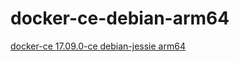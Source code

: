 # docker-ce-debian-arm64

[docker-ce 17.09.0-ce debian-jessie arm64](https://github.com/knjcode/docker-ce-debian-arm64/raw/master/docker-ce_17.09.0~ce-0~debian_arm64.deb)
